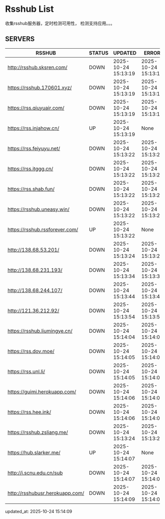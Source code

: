 # Rsshub List

收集rsshub服务器，定时检测可用性， 检测支持应用。。。


## SERVERS

|  RSSHUB   | STATUS  | UPDATED  | ERROR  | TWITTER |  
|  ----  | ----  | ----  | ----  | ---- |  
| http://rsshub.sksren.com/ | DOWN | 2025-10-24 15:13:19 | 2025-10-24 15:13:19 |  
| https://rsshub.170601.xyz/ | DOWN | 2025-10-24 15:13:19 | 2025-10-24 15:13:19 |  
| https://rss.qiuyuair.com/ | DOWN | 2025-10-24 15:13:19 | 2025-10-24 15:13:19 |  
| https://rss.injahow.cn/ | UP | 2025-10-24 15:13:19 | None ||  
| https://rss.feiyuyu.net/ | DOWN | 2025-10-24 15:13:22 | 2025-10-24 15:13:22 |  
| https://rss.itggg.cn/ | DOWN | 2025-10-24 15:13:22 | 2025-10-24 15:13:22 |  
| https://rss.shab.fun/ | DOWN | 2025-10-24 15:13:22 | 2025-10-24 15:13:22 |  
| https://rsshub.uneasy.win/ | DOWN | 2025-10-24 15:13:22 | 2025-10-24 15:13:22 |  
| https://rsshub.rssforever.com/ | UP | 2025-10-24 15:13:22 | None ||  
| http://138.68.53.201/ | DOWN | 2025-10-24 15:13:24 | 2025-10-24 15:13:24 |  
| http://138.68.231.193/ | DOWN | 2025-10-24 15:13:34 | 2025-10-24 15:13:34 |  
| http://138.68.244.107/ | DOWN | 2025-10-24 15:13:44 | 2025-10-24 15:13:44 |  
| http://121.36.212.92/ | DOWN | 2025-10-24 15:13:54 | 2025-10-24 15:13:54 |  
| https://rsshub.liumingye.cn/ | DOWN | 2025-10-24 15:14:04 | 2025-10-24 15:14:04 |  
| https://rss.dov.moe/ | DOWN | 2025-10-24 15:14:05 | 2025-10-24 15:14:05 |  
| https://rss.unl.li/ | DOWN | 2025-10-24 15:14:05 | 2025-10-24 15:14:05 |  
| https://guimi.herokuapp.com/ | DOWN | 2025-10-24 15:14:06 | 2025-10-24 15:14:06 |  
| https://rss.hee.ink/ | DOWN | 2025-10-24 15:14:06 | 2025-10-24 15:14:06 |  
| https://rsshub.zsliang.me/ | DOWN | 2025-10-24 15:13:24 | 2025-10-24 15:13:24 |  
| https://hub.slarker.me/ | UP | 2025-10-24 15:14:07 | None ||  
| http://i.scnu.edu.cn/sub | DOWN | 2025-10-24 15:14:07 | 2025-10-24 15:14:07 |  
| http://rsshubusr.herokuapp.com/ | DOWN | 2025-10-24 15:14:09 | 2025-10-24 15:14:09 |  
  

updated_at: 2025-10-24 15:14:09  
